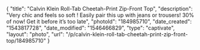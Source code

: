 {
    "title": "Calvin Klein Roll-Tab Cheetah-Print Zip-Front Top",
    "description": "Very chic and feels so soft ! Easily pair this up with jeans or trousers!  30% of now! Get it before it’s too late",
    "photoId": "184985710",
    "date_created": "1543817728",
    "date_modified": "1546466829",
    "type": "captivate",
    "layout": "photo",
    "url": "\/p\/calvin-klein-roll-tab-cheetah-print-zip-front-top\/184985710"
}